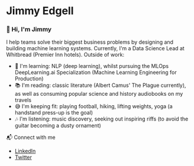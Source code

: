 # Jimmy Edgell
### 👋 Hi, I'm Jimmy

I help teams solve their biggest business problems by designing and building machine learning systems. Currently, I'm a Data Science Lead at Whitbread (Premier Inn hotels). Outside of work:

- 🌱 I'm learning: NLP (deep learning), whilst pursuing the MLOps DeepLearning.ai Specialization (Machine Learning Engineering for Production) 
- 📚 I'm reading: classic literature (Albert Camus' The Plague currently), as well as consuming popular science and history audiobooks on my travels
- 😅 I'm keeping fit: playing football, hiking, lifting weights, yoga (a handstand press-up is the goal)
- 🎶 I'm listening: music discovery, seeking out inspiring riffs (to avoid the guitar becoming a dusty ornament)


📬 Connect with me
- [LinkedIn](https://www.linkedin.com/in/jamesedgell/)
- [Twitter](https://twitter.com/jimmyedgell)
